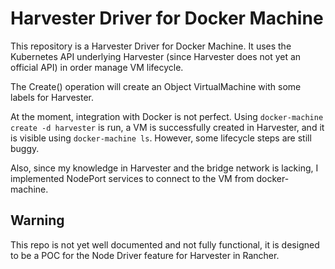 # Harvester Driver for Docker Machine

This repository is a Harvester Driver for Docker Machine. It uses the Kubernetes API underlying Harvester (since Harvester does not yet an official API) in order manage VM lifecycle.

The Create() operation will create an Object VirtualMachine with some labels for Harvester.

At the moment, integration with Docker is not perfect. Using `docker-machine create -d harvester` is run, a VM is successfully created in Harvester, and it is visible using `docker-machine ls`. However, some lifecycle steps are still buggy.

Also, since my knowledge in Harvester and the bridge network is lacking, I implemented NodePort services to connect to the VM from docker-machine.

## Warning
This repo is not yet well documented and not fully functional, it is designed to be a POC for the Node Driver feature for Harvester in Rancher.
